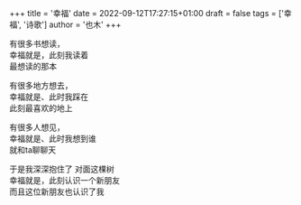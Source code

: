 +++
title = '幸福'
date = 2022-09-12T17:27:15+01:00
draft = false
tags = ['幸福', '诗歌']
author = '也木'
+++

有很多书想读，    
幸福就是，此刻我读着  
最想读的那本<!--more-->

有很多地方想去，    
幸福就是、此时我踩在    
此刻最喜欢的地上  

有很多人想见，    
幸福就是、此时我想到谁   
就和ta聊聊天  

于是我深深抱住了 
对面这棵树  
幸福就是，此刻认识一个新朋友  
而且这位新朋友也认识了我